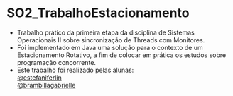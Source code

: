 # SO2_TrabalhoEstacionamento
- Trabalho prático da primeira etapa da disciplina de Sistemas Operacionais II sobre sincronização de Threads com Monitores.
- Foi implementado em Java uma solução para o contexto de um Estacionamento Rotativo, a fim de colocar em prática os estudos sobre programação concorrente. 
- Este trabalho foi realizado pelas alunas:
<br><a href="https://github.com/estefaniferlin">@estefaniferlin</a>
<br><a href="https://github.com/brambillagabrielle">@brambillagabrielle</a>
